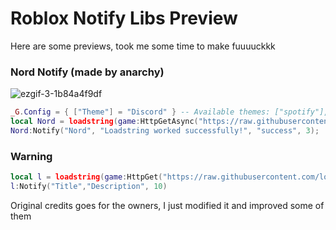 # Roblox Notify Libs Preview
Here are some previews, took me some time to make fuuuuckkk

### Nord Notify (made by anarchy)
![ezgif-3-1b84a4f9df](https://github.com/razerbignamer/notification-stuff/assets/66913721/65f7f577-e77f-41ae-8ee9-ec136b9fa691)


```lua
_G.Config = { ["Theme"] = "Discord" } -- Available themes: ["spotify"], ["discord"], ["light"], ["dark"]
local Nord = loadstring(game:HttpGetAsync("https://raw.githubusercontent.com/loadfunctype/notification-stuff/main/Modules/NordModule.lua", true))();
Nord:Notify("Nord", "Loadstring worked successfully!", "success", 3);
```


### Warning
```lua
local l = loadstring(game:HttpGet("https://raw.githubusercontent.com/loadfunctype/notification-stuff/refs/heads/main/Modules/Hood.lua", true))()
l:Notify("Title","Description", 10)
```

Original credits goes for the owners, I just modified it and improved some of them
